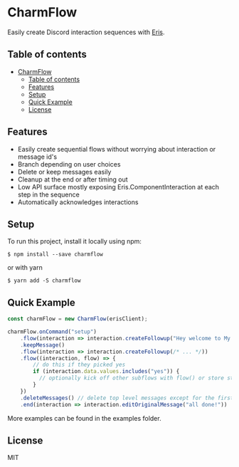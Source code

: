 # CharmFlow

Easily create Discord interaction sequences with [Eris](https://github.com/abalabahaha/eris).

## Table of contents
- [CharmFlow](#charmflow)
  - [Table of contents](#table-of-contents)
  - [Features](#features)
  - [Setup](#setup)
  - [Quick Example](#quick-example)
  - [License](#license)

## Features
- Easily create sequential flows without worrying about interaction or message id's
- Branch depending on user choices
- Delete or keep messages easily
- Cleanup at the end or after timing out
- Low API surface mostly exposing Eris.ComponentInteraction at each step in the sequence
- Automatically acknowledges interactions

## Setup
To run this project, install it locally using npm:

```
$ npm install --save charmflow
```

or with yarn

```
$ yarn add -S charmflow
```

## Quick Example
```js
const charmFlow = new CharmFlow(erisClient);

charmFlow.onCommand("setup")
    .flow(interaction => interaction.createFollowup("Hey welcome to My Bot, this is a quick setup guide!"))
    .keepMessage()
    .flow(interaction => interaction.createFollowup(/* ... */))
    .flow((interaction, flow) => { 
        // do this if they picked yes
        if (interaction.data.values.includes("yes")) {
	      // optionally kick off other subflows with flow() or store stuff in db
        }
    })
    .deleteMessages() // delete top level messages except for the first
    .end(interaction => interaction.editOriginalMessage("all done!"))
```

More examples can be found in the examples folder.
	
## License
MIT
